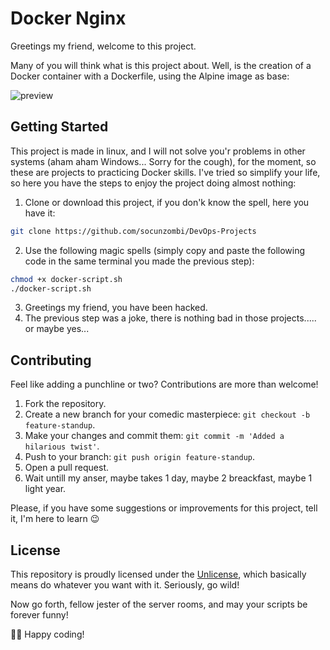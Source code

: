 # Docker Nginx

Greetings my friend, welcome to this project.

Many of you will think what is this project about. Well, is the creation of a Docker container with a Dockerfile, using the Alpine image as base:

![preview](https://github.com/socunzombi/Docker-Nginx/.images/prev.png)

## Getting Started

This project is made in linux, and I will not solve you'r problems in other systems (aham aham Windows... Sorry for the cough), for the moment, so these are projects to practicing Docker skills.
I've tried so simplify your life, so here you have the steps to enjoy the project doing almost nothing:

1. Clone or download this project, if you don'k know the spell, here you have it:
```bash
git clone https://github.com/socunzombi/DevOps-Projects
```
2. Use the following magic spells (simply copy and paste the following code in the same terminal you made the previous step):
```bash
chmod +x docker-script.sh
./docker-script.sh
```
3. Greetings my friend, you have been hacked.
4. The previous step was a joke, there is nothing bad in those projects..... or maybe yes...

## Contributing

Feel like adding a punchline or two? Contributions are more than welcome!

1. Fork the repository.
2. Create a new branch for your comedic masterpiece: `git checkout -b feature-standup`.
3. Make your changes and commit them: `git commit -m 'Added a hilarious twist'`.
4. Push to your branch: `git push origin feature-standup`.
5. Open a pull request.
6. Wait untill my anser, maybe takes 1 day, maybe 2 breackfast, maybe 1 light year.

Please, if you have some suggestions or improvements for this project, tell it, I'm here to learn 😉

## License

This repository is proudly licensed under the [Unlicense](UNLICENSE), which basically means do whatever you want with it. Seriously, go wild!

Now go forth, fellow jester of the server rooms, and may your scripts be forever funny!

🤖🎉 Happy coding!
